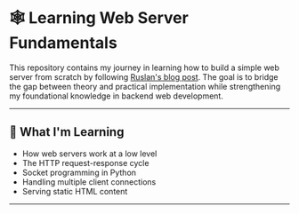 # 🕸️ Learning Web Server Fundamentals

This repository contains my journey in learning how to build a simple web server from scratch by following [Ruslan's blog post](https://ruslanspivak.com/lsbaws/). The goal is to bridge the gap between theory and practical implementation while strengthening my foundational knowledge in backend web development.

---

## 🚀 What I'm Learning

- How web servers work at a low level
- The HTTP request-response cycle
- Socket programming in Python
- Handling multiple client connections
- Serving static HTML content

---



